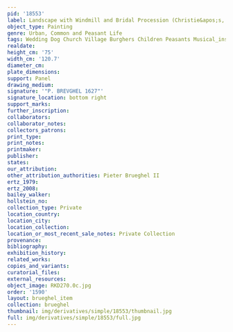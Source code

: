 ```yaml
---
pid: '18553'
label: Landscape with Windmill and Bridal Procession (Christie&apos;s, London, 1999)
object_type: Painting
genre: Urban, Common and Peasant Life
tags: Wedding Dog Church Village Burghers Children Peasants Musical_instruments
realdate: 
height_cm: '75'
width_cm: '120.7'
diameter_cm: 
plate_dimensions: 
support: Panel
drawing_medium: 
signature: '"P. BREVGHEL 1627"'
signature_location: bottom right
support_marks: 
further_inscription: 
collaborators: 
collaborator_notes: 
collectors_patrons: 
print_type: 
print_notes: 
printmaker: 
publisher: 
states: 
our_attribution: 
other_attribution_authorities: Pieter Brueghel II
ertz_1979: 
ertz_2008: 
bailey_walker: 
hollstein_no: 
collection_type: Private
location_country: 
location_city: 
location_collection: 
location_or_most_recent_sale_notes: Private Collection
provenance: 
bibliography: 
exhibition_history: 
related_works: 
copies_and_variants: 
curatorial_files: 
external_resources: 
object_image: RKD270.0c.jpg
order: '1590'
layout: brueghel_item
collection: brueghel
thumbnail: img/derivatives/simple/18553/thumbnail.jpg
full: img/derivatives/simple/18553/full.jpg
---
```


